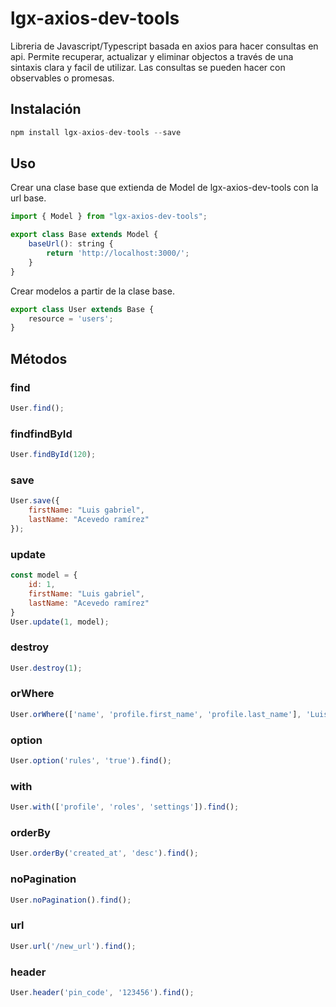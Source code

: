 # lgx-axios-dev-tools

Libreria de Javascript/Typescript basada en axios para hacer consultas en api. Permite recuperar, actualizar y eliminar objectos a través de una sintaxis clara y facil de utilizar. Las consultas se pueden hacer con observables o promesas. 

## Instalación 
```javascript
npm install lgx-axios-dev-tools --save
```
## Uso
Crear una clase base que extienda de Model de lgx-axios-dev-tools con la url base.
```javascript
import { Model } from "lgx-axios-dev-tools";

export class Base extends Model {
    baseUrl(): string {
        return 'http://localhost:3000/';
    }
}
```
Crear modelos a partir de la clase base.
```javascript
export class User extends Base {
    resource = 'users';
}
```

## Métodos
### find
```javascript
User.find();
```

### findfindById
```javascript
User.findById(120);
```

### save
```javascript
User.save({
    firstName: "Luis gabriel",
    lastName: "Acevedo ramírez"
});
```

### update
```javascript
const model = {
    id: 1,
    firstName: "Luis gabriel",
    lastName: "Acevedo ramírez"
}
User.update(1, model);
```
 
### destroy
```javascript
User.destroy(1);
```

### orWhere
```javascript
User.orWhere(['name', 'profile.first_name', 'profile.last_name'], 'Luis').find();
```

### option
```javascript
User.option('rules', 'true').find();
```

### with
```javascript
User.with(['profile', 'roles', 'settings']).find();
```

### orderBy
```javascript
User.orderBy('created_at', 'desc').find();
```

### noPagination
```javascript
User.noPagination().find();
```

### url
```javascript
User.url('/new_url').find();
```

### header
```javascript
User.header('pin_code', '123456').find();
```
